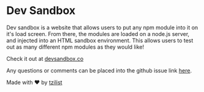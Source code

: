 # Dev Sandbox

Dev sandbox is a website that allows users to put any npm module into it on it's load screen. From there, the modules are loaded on a node.js server, and injected into an HTML sandbox environment. This allows users to test out as many different npm modules as they would like!

Check it out at [devsandbox.co](http://devsandbox.co)

Any questions or comments can be placed into the github issue link [here](https://github.com/tzilist/Dev-Sandbox/issues).


Made with ♥ by [tzilist](https://github.com/tzilist)
